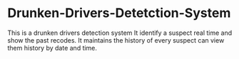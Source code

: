 # Drunken-Drivers-Detetction-System

This is a drunken drivers detection system It identify a suspect real time and show the past recodes. It maintains the history of every suspect can view them history by date and time.  
